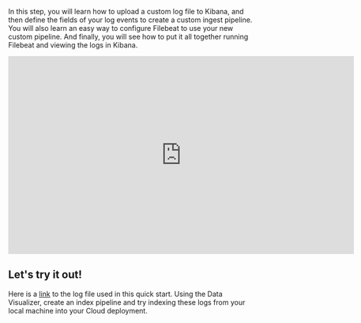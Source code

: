 
In this step, you will learn how to upload a custom log file to Kibana, and then define the fields of your log events to create a custom ingest pipeline. You will also learn an easy way to configure Filebeat to use your new custom pipeline. And finally, you will see how to put it all together running Filebeat and viewing the logs in Kibana.

<iframe style="width: 700px;height: 400px;" src="https://www.youtube.com/embed/qHrN5Mf5sgo" frameborder="0" allow="accelerometer; autoplay; encrypted-media; gyroscope; picture-in-picture" allowfullscreen></iframe>

## Let's try it out!

Here is a [link](https://quick-start-series.s3.eu-central-1.amazonaws.com/myapp.log) to the log file used in this quick start. Using the Data Visualizer, create an index pipeline and try indexing these logs from your local machine into your Cloud deployment.
